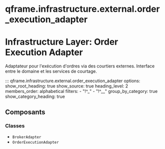 # qframe.infrastructure.external.order_execution_adapter


Infrastructure Layer: Order Execution Adapter
============================================

Adaptateur pour l'exécution d'ordres via des courtiers externes.
Interface entre le domaine et les services de courtage.


::: qframe.infrastructure.external.order_execution_adapter
    options:
      show_root_heading: true
      show_source: true
      heading_level: 2
      members_order: alphabetical
      filters:
        - "!^_"
        - "!^__"
      group_by_category: true
      show_category_heading: true

## Composants

### Classes

- `BrokerAdapter`
- `OrderExecutionAdapter`

